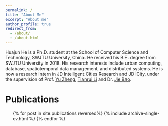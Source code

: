 ```yaml
---
permalink: /
title: "About Me"
excerpt: "About me"
author_profile: true
redirect_from: 
  - /about/
  - /about.html
---
```


Huajun He is a Ph.D. student at the School of Computer Science and Technology, SWJTU University, China. He received his B.E. degree from SWJTU University in 2018. His research interests include urban computing, database, spatiotemporal data management, and distributed systems. He is now a research intern in JD Intelligent Cities Research and JD iCity, under the supervision of Prof. [Yu Zheng](http://urban-computing.com/yuzheng), [Tianrui Li](https://faculty.swjtu.edu.cn/litianrui/en/index.htm) and Dr. [Jie Bao](https://jie-bao.org/).

Publications
======
  <ul>{% for post in site.publications reversed%}
    {% include archive-single-cv.html %}
  {% endfor %}</ul>
  